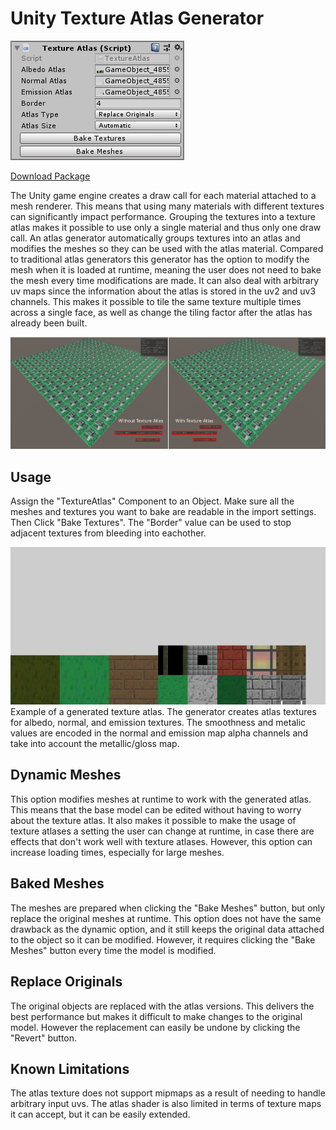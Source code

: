 # Unity Texture Atlas Generator

<img src='figures/settings.PNG'/>

[Download Package](https://github.com/danielklisch/unity_texture_atlas/raw/main/dynamic_texture_atlas.unitypackage)

The Unity game engine creates a draw call for each material attached to a mesh renderer. This means that using many materials with different textures can significantly impact performance. Grouping the textures into a texture atlas makes it possible to use only a single material and thus only one draw call. An atlas generator automatically groups textures into an atlas and modifies the meshes so they can be used with the atlas material. Compared to traditional atlas generators this generator has the option to modify the mesh when it is loaded at runtime, meaning the user does not need to bake the mesh every time modifications are made. It can also deal with arbitrary uv maps since the information about the atlas is stored in the uv2 and uv3 channels. This makes it possible to tile the same texture multiple times across a single face, as well as change the tiling factor after the atlas has already been built.

<img src='figures/example.PNG'/>

## Usage

Assign the "TextureAtlas" Component to an Object. Make sure all the meshes and textures you want to bake are readable in the import settings. Then Click "Bake Textures". The "Border" value can be used to stop adjacent textures from bleeding into eachother.

<img src='figures/atlas.PNG'/>
Example of a generated texture atlas. The generator creates atlas textures for albedo, normal, and emission textures. The smoothness and metalic values are encoded in the normal and emission map alpha channels and take into account the metallic/gloss map.

## Dynamic Meshes
This option modifies meshes at runtime to work with the generated atlas. This means that the base model can be edited without having to worry about the texture atlas. It also makes it possible to make the usage of texture atlases a setting the user can change at runtime, in case there are effects that don't work well with texture atlases. However, this option can increase loading times, especially for large meshes.

## Baked Meshes
The meshes are prepared when clicking the "Bake Meshes" button, but only replace the original meshes at runtime. This option does not have the same drawback as the dynamic option, and it still keeps the original data attached to the object so it can be modified. However, it requires clicking the "Bake Meshes" button every time the model is modified.

## Replace Originals
The original objects are replaced with the atlas versions. This delivers the best performance but makes it difficult to make changes to the original model. However the replacement can easily be undone by clicking the "Revert" button.

## Known Limitations
The atlas texture does not support mipmaps as a result of needing to handle arbitrary input uvs. The atlas shader is also limited in terms of texture maps it can accept, but it can be easily extended.
